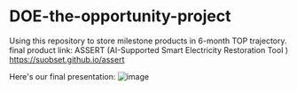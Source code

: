 # DOE-the-opportunity-project
Using this repository to store milestone products in 6-month TOP trajectory.
final product link: ASSERT (AI-Supported Smart Electricity Restoration Tool )
https://suobset.github.io/assert 


Here's our final presentation:
![image](https://github.com/chawlasuhani10/DOE-the-opportunity-project/assets/106731154/fcba3f19-212e-4983-8580-84db564b46a8)

